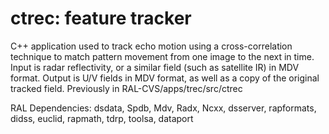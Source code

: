 # ctrec: feature tracker
 
C++ application used to track echo motion using a cross-correlation technique
to match pattern movement from one image to the next in time. Input is radar 
reflectivity, or a similar field (such as satellite IR) in MDV format. Output
is U/V fields in MDV format, as well as a copy of the  original tracked field.
Previously in RAL-CVS/apps/trec/src/ctrec
 
RAL Dependencies: dsdata, Spdb, Mdv, Radx, Ncxx, dsserver, rapformats, didss, euclid, rapmath, tdrp, toolsa, dataport